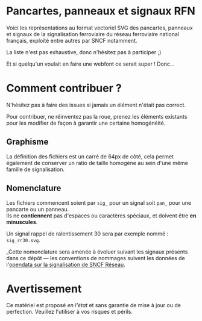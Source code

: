 # Pancartes, panneaux et signaux RFN

Voici les représentations au format vectoriel SVG des pancartes, panneaux et signaux de la signalisation ferroviaire du réseau ferroviaire national français, exploité entre autres par SNCF notamment.

La liste n'est pas exhaustive, donc n'hésitez pas à participer ;)

Et si quelqu'un voulait en faire une webfont ce serait super ! Donc...

# Comment contribuer ?

N'hésitez pas à faire des issues si jamais un élément n'était pas correct.

Pour contribuer, ne réinventez pas la roue, prenez les éléments existants pour les modifier de façon à garantir une certaine homogénéité.

## Graphisme

La définition des fichiers est un carré de 64px de côté, cela permet également de conserver un ratio de taille homogène au sein d'une même famille de signalisation.

## Nomenclature

Les fichiers commencent soient par `sig_` pour un signal soit `pan_` pour une pancarte ou un panneau.  
Ils ne **contiennent** pas d'espaces ou caractères spéciaux, et doivent être **en minuscules**.

Un signal rappel de ralentissement 30 sera par exemple nommé : `sig_rr30.svg`.

_Cette nomenclature sera amenée à évoluer suivant les signaux présents dans ce dépôt — les conventions de nommages suivent les données de l'[opendata sur la signalisation de SNCF Réseau](https://data.sncf.com/explore/dataset/signalisation-permanente).

# Avertissement

Ce matériel est proposé _en l'état_ et sans garantie de mise à jour ou de perfection. Veuillez l'utiliser à vos risques et périls.
